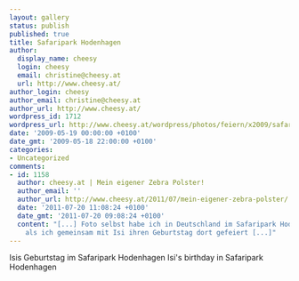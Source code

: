 ```yaml
---
layout: gallery
status: publish
published: true
title: Safaripark Hodenhagen
author:
  display_name: cheesy
  login: cheesy
  email: christine@cheesy.at
  url: http://www.cheesy.at/
author_login: cheesy
author_email: christine@cheesy.at
author_url: http://www.cheesy.at/
wordpress_id: 1712
wordpress_url: http://www.cheesy.at/wordpress/photos/feiern/x2009/safaripark-hodenhagen/
date: '2009-05-19 00:00:00 +0100'
date_gmt: '2009-05-18 22:00:00 +0100'
categories:
- Uncategorized
comments:
- id: 1158
  author: cheesy.at | Mein eigener Zebra Polster!
  author_email: ''
  author_url: http://www.cheesy.at/2011/07/mein-eigener-zebra-polster/
  date: '2011-07-20 11:08:24 +0100'
  date_gmt: '2011-07-20 09:08:24 +0100'
  content: "[...] Foto selbst habe ich in Deutschland im Safaripark Hodenhagen geschossen,
    als ich gemeinsam mit Isi ihren Geburtstag dort gefeiert [...]"
---
```

<!--:de-->Isis Geburtstag im Safaripark Hodenhagen
<!--:--><!--:en-->Isi's birthday in Safaripark Hodenhagen
<!--:-->
